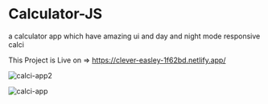 # Calculator-JS
a calculator app which have amazing ui and day and night mode responsive calci

This Project is Live on => https://clever-easley-1f62bd.netlify.app/

![calci-app2](https://user-images.githubusercontent.com/41327466/130234475-ad41a702-955f-49c1-8edf-368feb7464a2.PNG)

![calci-app](https://user-images.githubusercontent.com/41327466/130234441-3b5e0659-bbfe-4ed2-bda1-c7e0cae0b688.PNG)
